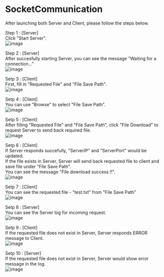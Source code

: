 # SocketCommunication

After launching both Server and Client, please follow the steps below. <br>

Step 1 : [Server] <br>
Click "Start Server". <br>
![image](https://user-images.githubusercontent.com/59195820/188651906-b984d08c-164e-4bfe-9165-685c8165ca30.png)<br>

Step 2 : [Server] <br>
After succesfully starting Server, you can see the message "Waiting for a connection..."<br>
![image](https://user-images.githubusercontent.com/59195820/188652122-3ec89a24-be55-4ddb-a813-ce710f65244f.png)<br>

Setp 3 : [Client] <br>
First, fill in "Requested File" and "File Save Path".<br>
![image](https://user-images.githubusercontent.com/59195820/188652959-7b9f6f0a-5328-44c9-b6db-1c246c3db7d7.png)<br>

Setp 4 : [Client] <br>
You can use "Browse" to select "File Save Path". <br>
![image](https://user-images.githubusercontent.com/59195820/188653204-cfc850dd-4245-454a-b877-af6d3740f9e9.png)<br>

Setp 5 : [Client] <br>
After filling "Requested File" and "File Save Path", click "File Download" to request Server to send back required file.<br>
![image](https://user-images.githubusercontent.com/59195820/188653424-c17dac26-73db-4874-84a4-137aa323e263.png)<br>

Setp 6 : [Client] <br>
If Server responds succefully, "ServerIP" and "ServerPort" would be updated.<br>
If the file exists in Server, Server will send back requested file to client and save file under "File Save Path".<br>
You can see the message "File download success !!".<br>
![image](https://user-images.githubusercontent.com/59195820/188653710-8b5f29e0-dfdc-44a4-a64d-a3b077c40fdf.png)<br>

Setp 7 : [Client] <br>
You can see the requested file - "test.txt" from "File Save Path" <br>
![image](https://user-images.githubusercontent.com/59195820/188653864-1ba0da24-efda-406c-9382-fb6382833658.png)<br>

Setp 8 : [Server] <br>
You can see the Server log for incoming request.<br>
![image](https://user-images.githubusercontent.com/59195820/188653955-d56522e0-9326-4132-a887-0621972798d5.png)<br>

Setp 9 : [Client] <br>
If the requested file does not exist in Server, Server responds ERROR message to Client.<br>
![image](https://user-images.githubusercontent.com/59195820/188654298-f834aa9a-5275-4cac-8c9c-32306ed2f14e.png)<br>

Setp 10 : [Server] <br>
If the requested file does not exist in Server, Server would show error message in the log. <br>
![image](https://user-images.githubusercontent.com/59195820/188654386-cff449df-f8f0-42d9-bd19-227800ab895d.png)<br>
